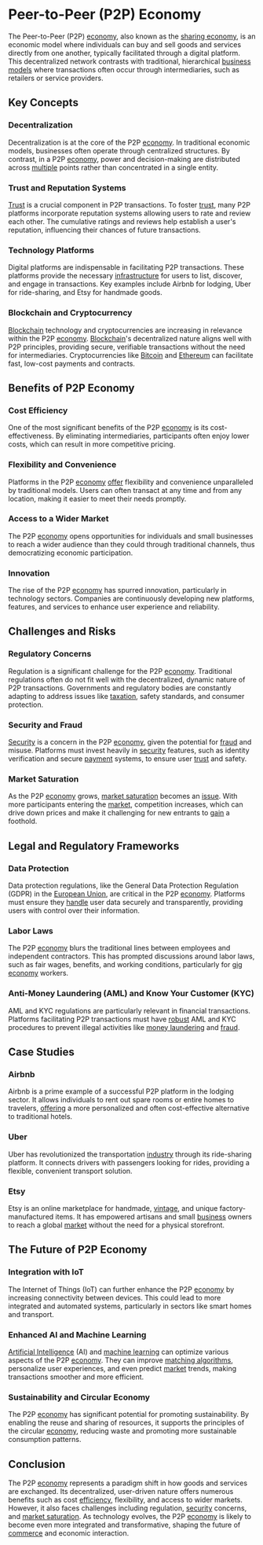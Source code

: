 # Peer-to-Peer (P2P) Economy

The Peer-to-Peer (P2P) [economy](../e/economy.md), also known as the [sharing economy](../s/sharing_economy.md), is an economic model where individuals can buy and sell goods and services directly from one another, typically facilitated through a digital platform. This decentralized network contrasts with traditional, hierarchical [business models](../b/business_models.md) where transactions often occur through intermediaries, such as retailers or service providers.

## Key Concepts

### Decentralization
Decentralization is at the core of the P2P [economy](../e/economy.md). In traditional economic models, businesses often operate through centralized structures. By contrast, in a P2P [economy](../e/economy.md), power and decision-making are distributed across [multiple](../m/multiple.md) points rather than concentrated in a single entity.

### Trust and Reputation Systems
[Trust](../t/trust.md) is a crucial component in P2P transactions. To foster [trust](../t/trust.md), many P2P platforms incorporate reputation systems allowing users to rate and review each other. The cumulative ratings and reviews help establish a user's reputation, influencing their chances of future transactions.

### Technology Platforms
Digital platforms are indispensable in facilitating P2P transactions. These platforms provide the necessary [infrastructure](../i/infrastructure.md) for users to list, discover, and engage in transactions. Key examples include Airbnb for lodging, Uber for ride-sharing, and Etsy for handmade goods.

### Blockchain and Cryptocurrency
[Blockchain](../b/blockchain_in_trading.md) technology and cryptocurrencies are increasing in relevance within the P2P [economy](../e/economy.md). [Blockchain](../b/blockchain_in_trading.md)'s decentralized nature aligns well with P2P principles, providing secure, verifiable transactions without the need for intermediaries. Cryptocurrencies like [Bitcoin](../b/bitcoin.md) and [Ethereum](../e/ethereum_.md) can facilitate fast, low-cost payments and contracts.

## Benefits of P2P Economy

### Cost Efficiency
One of the most significant benefits of the P2P [economy](../e/economy.md) is its cost-effectiveness. By eliminating intermediaries, participants often enjoy lower costs, which can result in more competitive pricing.

### Flexibility and Convenience
Platforms in the P2P [economy](../e/economy.md) [offer](../o/offer.md) flexibility and convenience unparalleled by traditional models. Users can often transact at any time and from any location, making it easier to meet their needs promptly.

### Access to a Wider Market
The P2P [economy](../e/economy.md) opens opportunities for individuals and small businesses to reach a wider audience than they could through traditional channels, thus democratizing economic participation.

### Innovation
The rise of the P2P [economy](../e/economy.md) has spurred innovation, particularly in technology sectors. Companies are continuously developing new platforms, features, and services to enhance user experience and reliability.

## Challenges and Risks

### Regulatory Concerns
Regulation is a significant challenge for the P2P [economy](../e/economy.md). Traditional regulations often do not fit well with the decentralized, dynamic nature of P2P transactions. Governments and regulatory bodies are constantly adapting to address issues like [taxation](../t/taxation.md), safety standards, and consumer protection.

### Security and Fraud
[Security](../s/security.md) is a concern in the P2P [economy](../e/economy.md), given the potential for [fraud](../f/fraud.md) and misuse. Platforms must invest heavily in [security](../s/security.md) features, such as identity verification and secure [payment](../p/payment.md) systems, to ensure user [trust](../t/trust.md) and safety.

### Market Saturation
As the P2P [economy](../e/economy.md) grows, [market saturation](../m/market_saturation.md) becomes an [issue](../i/issue.md). With more participants entering the [market](../m/market.md), competition increases, which can drive down prices and make it challenging for new entrants to [gain](../g/gain.md) a foothold.

## Legal and Regulatory Frameworks

### Data Protection
Data protection regulations, like the General Data Protection Regulation (GDPR) in the [European Union](../e/european_union_(eu).md), are critical in the P2P [economy](../e/economy.md). Platforms must ensure they [handle](../h/handle.md) user data securely and transparently, providing users with control over their information.

### Labor Laws
The P2P [economy](../e/economy.md) blurs the traditional lines between employees and independent contractors. This has prompted discussions around labor laws, such as fair wages, benefits, and working conditions, particularly for [gig economy](../g/gig_economy.md) workers.

### Anti-Money Laundering (AML) and Know Your Customer (KYC)
AML and KYC regulations are particularly relevant in financial transactions. Platforms facilitating P2P transactions must have [robust](../r/robust.md) AML and KYC procedures to prevent illegal activities like [money laundering](../m/money_laundering.md) and [fraud](../f/fraud.md).

## Case Studies

### Airbnb
Airbnb is a prime example of a successful P2P platform in the lodging sector. It allows individuals to rent out spare rooms or entire homes to travelers, [offering](../o/offering.md) a more personalized and often cost-effective alternative to traditional hotels.

### Uber
Uber has revolutionized the transportation [industry](../i/industry.md) through its ride-sharing platform. It connects drivers with passengers looking for rides, providing a flexible, convenient transport solution.

### Etsy
Etsy is an online marketplace for handmade, [vintage](../v/vintage.md), and unique factory-manufactured items. It has empowered artisans and small [business](../b/business.md) owners to reach a global [market](../m/market.md) without the need for a physical storefront.

## The Future of P2P Economy

### Integration with IoT
The Internet of Things (IoT) can further enhance the P2P [economy](../e/economy.md) by increasing connectivity between devices. This could lead to more integrated and automated systems, particularly in sectors like smart homes and transport.

### Enhanced AI and Machine Learning
[Artificial Intelligence](../a/artificial_intelligence_in_trading.md) (AI) and [machine learning](../m/machine_learning.md) can optimize various aspects of the P2P [economy](../e/economy.md). They can improve [matching algorithms](../m/matching_algorithms_in_trading.md), personalize user experiences, and even predict [market](../m/market.md) trends, making transactions smoother and more efficient.

### Sustainability and Circular Economy
The P2P [economy](../e/economy.md) has significant potential for promoting sustainability. By enabling the reuse and sharing of resources, it supports the principles of the circular [economy](../e/economy.md), reducing waste and promoting more sustainable consumption patterns.

## Conclusion
The P2P [economy](../e/economy.md) represents a paradigm shift in how goods and services are exchanged. Its decentralized, user-driven nature offers numerous benefits such as cost [efficiency](../e/efficiency.md), flexibility, and access to wider markets. However, it also faces challenges including regulation, [security](../s/security.md) concerns, and [market saturation](../m/market_saturation.md). As technology evolves, the P2P [economy](../e/economy.md) is likely to become even more integrated and transformative, shaping the future of [commerce](../c/commerce.md) and economic interaction.
